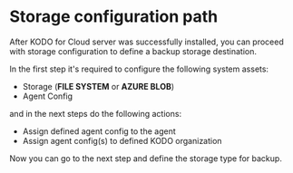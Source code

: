# Storage configuration path

After KODO for Cloud server was successfully installed, you can proceed with storage configuration to define a backup storage destination.

In the first step it's required to configure the following system assets:

* Storage \(**FILE SYSTEM** or **AZURE BLOB**\)
* Agent Config 

and in the next steps do the following actions:

* Assign defined agent config to the agent
* Assign agent config\(s\) to defined KODO organization

 Now you can go to the next step and define the storage type for backup. 



 

